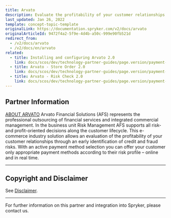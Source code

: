 ```yaml
---
title: Arvato
description: Evaluate the profitability of your customer relationships through early identification of credit and fraud risks by integrating the Arvato module into the Spryker Commerce OS.
last_updated: Jan 26, 2022
template: concept-topic-template
originalLink: https://documentation.spryker.com/v2/docs/arvato
originalArticleId: 9472f4a2-5f9e-4d4b-a50c-999e90fb521d
redirect_from:
  - /v2/docs/arvato
  - /v2/docs/en/arvato
related:
  - title: Installing and configuring Arvato 2.0
    link: docs/scos/dev/technology-partner-guides/page.version/payment-partners/arvato/v.2.0/arvato-risk-solution-services-integration-2.0.html
  - title: Arvato - Store Order 2.0
    link: docs/scos/dev/technology-partner-guides/page.version/payment-partners/arvato/arvato-store-order.html
  - title: Arvato - Risk Check 2.0
    link: docs/scos/dev/technology-partner-guides/page.version/payment-partners/arvato/v.2.0/arvato-risk-check-2.0.html
---
```


## Partner Information

[ABOUT ARVATO](https://finance.arvato.com//de.html) 
 Arvato Financial Solutions (AFS) represents the professional outsourcing of financial services and integrated commercial management. In the business unit Risk Management AFS supports all risk- and profit-oriented decisions along the customer lifecycle. This e-commerce industry solution allows an evaluation of the profitability of your customer relationships through an early identification of credit and fraud risks. With an active payment method selection you can offer your customer only appropriate payment methods according to their risk profile – online and in real time. 

---

## Copyright and Disclaimer

See [Disclaimer](https://github.com/spryker/spryker-documentation).

---
For further information on this partner and integration into Spryker, please contact us.

<div class="hubspot-forms hubspot-forms--docs">
<div class="hubspot-form" id="hubspot-partners-1">
            <div class="script-embed" data-code="
                                            hbspt.forms.create({
				                                portalId: '2770802',
				                                formId: '163e11fb-e833-4638-86ae-a2ca4b929a41',
              	                                onFormReady: function() {
              		                                const hbsptInit = new CustomEvent('hbsptInit', {bubbles: true});
              		                                document.querySelector('#hubspot-partners-1').dispatchEvent(hbsptInit);
              	                                }
				                            });
            "></div>
</div>
</div>


